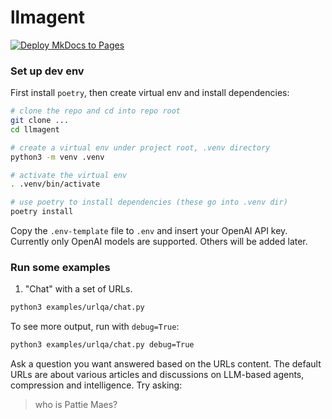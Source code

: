 # llmagent

<!--
Fix these badge links later

[![Documentation](https://readthedocs.org/projects/project-name/badge/)](https://project-name.readthedocs.io/)

[![Build Status](https://github.com/username/repository-name/actions/workflows/workflow-name.yml/badge.svg)](https://github.com/username/repository-name/actions)

[![codecov](https://codecov.io/gh/username/repository-name/branch/main/graph/badge.svg)](https://codecov.io/gh/username/repository-name)

[![License](https://img.shields.io/github/license/username/repository-name)](https://github.com/username/repository-name/blob/main/LICENSE)

-->

[![Deploy MkDocs to Pages](https://github.com/langroid/llmagent/actions/workflows/mkdocs-deploy.yml/badge.svg)](https://github.com/langroid/llmagent/actions/workflows/mkdocs-deploy.yml)

### Set up dev env

First install `poetry`, then create virtual env and install dependencies:

```bash
# clone the repo and cd into repo root
git clone ...
cd llmagent

# create a virtual env under project root, .venv directory
python3 -m venv .venv

# activate the virtual env
. .venv/bin/activate

# use poetry to install dependencies (these go into .venv dir)
poetry install
```
Copy the `.env-template` file to `.env` and insert your OpenAI API key.
Currently only OpenAI models are supported. Others will be added later.



### Run some examples

1. "Chat" with a set of URLs. 
```bash
python3 examples/urlqa/chat.py
```

To see more output, run with `debug=True`:
```bash
python3 examples/urlqa/chat.py debug=True
```

Ask a question you want answered based on the URLs content. The default 
URLs are about various articles and discussions on LLM-based agents, 
compression and intelligence. Try asking:
> who is Pattie Maes?





